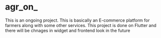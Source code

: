 # agr_on_
 This is an ongoing project. This is basically an E-commerce platform for farmers along with some other services. This project is done on Flutter and there will be chnages in widget and frontend look in the future
